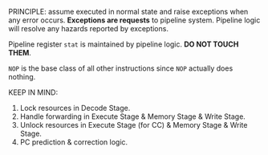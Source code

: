 PRINCIPLE: assume executed in normal state and raise exceptions when any error occurs. **Exceptions are requests** to pipeline system. Pipeline logic will resolve any hazards reported by exceptions.

Pipeline register `stat` is maintained by pipeline logic. **DO NOT TOUCH THEM**.

`NOP` is the base class of all other instructions since `NOP` actually does nothing.

KEEP IN MIND:

1. Lock resources in Decode Stage.
2. Handle forwarding in Execute Stage & Memory Stage & Write Stage.
3. Unlock resources in Execute Stage (for CC) & Memory Stage & Write Stage.
4. PC prediction & correction logic.